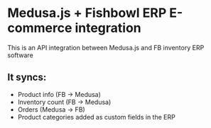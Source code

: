 # Medusa.js + Fishbowl ERP E-commerce integration
This is an API integration between Medusa.js and FB inventory ERP software

## It syncs:
- Product info (FB -> Medusa)
- Inventory count (FB -> Medusa)
- Orders (Medusa -> FB)
- Product categories added as custom fields in the ERP